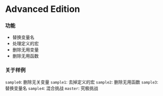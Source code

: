 # Advanced Edition

### 功能

- 替换变量名
- 处理定义的宏
- 删除无用变量
- 删除无用函数

### 关于样例

`sample0`: 删除无关变量
`sample1`: 去掉定义的宏
`sample2`: 删除无用函数
`sample3`: 替换变量名
`sample4`: 混合挑战
`master`: 究极挑战